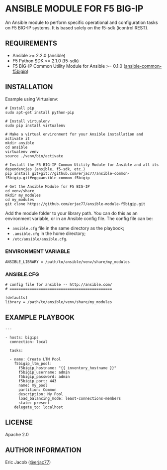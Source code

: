 # ANSIBLE MODULE FOR F5 BIG-IP

An Ansible module to perform specific operational and configuration tasks on F5 BIG-IP systems. It is based solely on the f5-sdk (icontrol REST).

## REQUIREMENTS

* Ansible >= 2.2.0 (ansible)
* F5 Python SDK >= 2.1.0 (f5-sdk)
* F5 BIG-IP Common Utility Module for Ansible >= 0.1.0 ([ansible-common-f5bigip](https://github.com/erjac77/ansible-common-f5bigip))

## INSTALLATION

Example using Virtualenv:

```
# Install pip
sudo apt-get install python-pip

# Install virtualenv
sudo pip install virtualenv

# Make a virtual environment for your Ansible installation and activate it
mkdir ansible
cd ansible
virtualenv venv
source ./venv/bin/activate

# Install the F5 BIG-IP Common Utility Module for Ansible and all its dependencies (ansible, f5-sdk, etc.)
pip install git+git://github.com/erjac77/ansible-common-f5bigip.git#egg=ansible-common-f5bigip

# Get the Ansible Module for F5 BIG-IP
cd venv/share
mkdir my_modules
cd my_modules
git clone https://github.com/erjac77/ansible-module-f5bigip.git
```

Add the module folder to your library path. You can do this as an environment variable, or in an Ansible config file.
The config file can be:
* `ansible.cfg` file in the same directory as the playbook;
* `.ansible.cfg` in the home directory;
* `/etc/ansible/ansible.cfg`.

### ENVIRONMENT VARIABLE

```
ANSIBLE_LIBRARY = /path/to/ansible/venv/share/my_modules
```

### ANSIBLE.CFG

```
# config file for ansible -- http://ansible.com/
# ==============================================

[defaults]
library = /path/to/ansible/venv/share/my_modules
```

## EXAMPLE PLAYBOOK

```
---

- hosts: bigips
  connection: local

  tasks:

  - name: Create LTM Pool
    f5bigip_ltm_pool:
      f5bigip_hostname: "{{ inventory_hostname }}"
      f5bigip_username: admin
      f5bigip_password: admin
      f5bigip_port: 443
      name: my_pool
      partition: Common
      description: My Pool
      load_balancing_mode: least-connections-members
      state: present
    delegate_to: localhost
```

## LICENSE

Apache 2.0

## AUTHOR INFORMATION

Eric Jacob ([@erjac77](http://erjac77.blogspot.ca/))